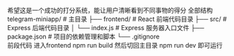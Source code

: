 希望这是一个成功的打分系统，能让用户清晰看到不同事物的得分
全部结构
telegram-miniapp/          # 主目录
├── frontend/              # React 前端代码目录
├── src/                   # Express 后端代码目录
│   └── index.js           # Express 服务器入口文件
├── package.json           # 项目的依赖管理和脚本
└── .gitignore   
前段代码
进入frontend 
npm run build
然后切回主目录 npm run dev 
即可运行
